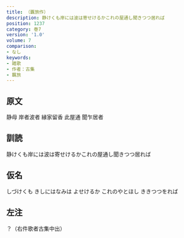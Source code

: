 ```yaml
---
title: （覊旅作）
description: 静けくも岸には波は寄せけるかこれの屋通し聞きつつ居れば
position: 1237
category: 巻7
version: '1.0'
volume: 7
comparison:
- なし
keywords:
- 雑歌
- 作者：古集
- 羈旅
---
```


## 原文

静母 岸者波者 縁家留香 此屋通 聞乍居者

## 訓読

静けくも岸には波は寄せけるかこれの屋通し聞きつつ居れば

## 仮名

しづけくも きしにはなみは よせけるか これのやとほし ききつつをれば

## 左注

？（右件歌者古集中出）
